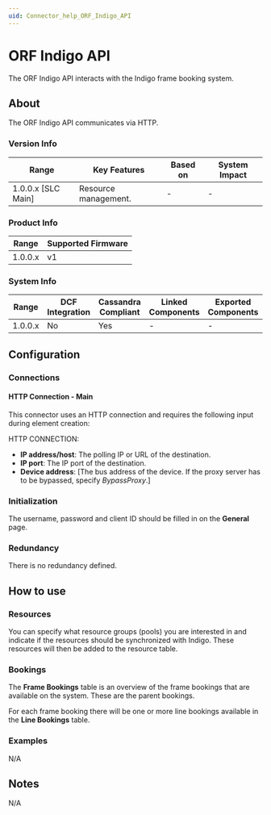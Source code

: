 ```yaml
---
uid: Connector_help_ORF_Indigo_API
---
```


# ORF Indigo API

The ORF Indigo API interacts with the Indigo frame booking system.

## About

The ORF Indigo API communicates via HTTP.

### Version Info

| **Range**            | **Key Features**     | **Based on** | **System Impact** |
|----------------------|----------------------|--------------|-------------------|
| 1.0.0.x \[SLC Main\] | Resource management. | \-           | \-                |

### Product Info

| **Range** | **Supported Firmware** |
|-----------|------------------------|
| 1.0.0.x   | v1                     |

### System Info

| **Range** | **DCF Integration** | **Cassandra Compliant** | **Linked Components** | **Exported Components** |
|-----------|---------------------|-------------------------|-----------------------|-------------------------|
| 1.0.0.x   | No                  | Yes                     | \-                    | \-                      |

## Configuration

### Connections

#### HTTP Connection - Main

This connector uses an HTTP connection and requires the following input during element creation:

HTTP CONNECTION:

- **IP address/host**: The polling IP or URL of the destination.
- **IP port**: The IP port of the destination.
- **Device address**: \[The bus address of the device. If the proxy server has to be bypassed, specify *BypassProxy*.\]

### Initialization

The username, password and client ID should be filled in on the **General** page.

### Redundancy

There is no redundancy defined.

## How to use

### Resources

You can specify what resource groups (pools) you are interested in and indicate if the resources should be synchronized with Indigo. These resources will then be added to the resource table.

### Bookings

The **Frame Bookings** table is an overview of the frame bookings that are available on the system. These are the parent bookings.

For each frame booking there will be one or more line bookings available in the **Line Bookings** table.

### Examples

N/A

## Notes

N/A


